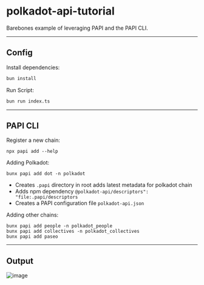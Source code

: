 # polkadot-api-tutorial

Barebones example of leveraging PAPI and the PAPI CLI.

----

## Config

Install dependencies:
```bash
bun install
```

Run Script:

```bash
bun run index.ts
```

----

## PAPI CLI

Register a new chain:
```
npx papi add --help
```

Adding Polkadot:
```
bunx papi add dot -n polkadot
```
- Creates `.papi` directory in root adds latest metadata for polkadot chain
- Adds npm dependency `@polkadot-api/descriptors": "file:.papi/descriptors`
- Creates a PAPI configuration file `polkadot-api.json` 

Adding other chains:
```
bunx papi add people -n polkadot_people
bunx papi add collectives -n polkadot_collectives
bunx papi add paseo
```

----

## Output
![image](https://github.com/user-attachments/assets/0e9f8931-8f33-4f54-b2d9-9baba1792778)
